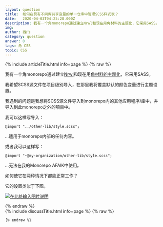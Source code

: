 ```yaml
---
layout: question
title:  如何在具有不同库共享变量的单一仓库中管理SCSS样式表？
date:   2020-04-03T04:25:28.000Z
description: 我有一个角monorepo通过建立Nrwl和现在用角材料的主题化，它采用SASS。我希望SCSS源文件在项目级别导入，在那里我将覆盖默认的颜色变量进行...
img: 
author: 西门
category: question
answer: 0
tags: 角 CSS
topic: CSS
---
```

<div class="article-root">
  <div class="article">
    {% include articleTitle.html info=page %}
    {% raw %}
    <div class="article-content"><p><font style="vertical-align: inherit;"><font style="vertical-align: inherit;">我有一个角monorepo通过建立</font></font><a href="https://nrwl.io/nx" rel="noreferrer"><font style="vertical-align: inherit;"><font style="vertical-align: inherit;">Nrwl</font></font></a><font style="vertical-align: inherit;"><font style="vertical-align: inherit;">和现在用</font></font><a href="https://material.angular.io/guide/theming" rel="noreferrer"><font style="vertical-align: inherit;"><font style="vertical-align: inherit;">角材料的主题化</font></font></a><font style="vertical-align: inherit;"><font style="vertical-align: inherit;">，它采用SASS。</font></font></p>

<p><font style="vertical-align: inherit;"><font style="vertical-align: inherit;">我希望SCSS源文件在项目级别导入，在那里我将覆盖默认的颜色变量进行主题设置。</font></font></p>

<p><font style="vertical-align: inherit;"><font style="vertical-align: inherit;">我遇到的问题是我想将SCSS源文件导入到monorepo内的其他应用程序/库中，并导入到此monorepo之外的项目中。</font></font></p>

<p><font style="vertical-align: inherit;"><font style="vertical-align: inherit;">我可以这样写导入：</font></font></p>

<pre><code>@import "../other-lib/style.scss";
</code></pre>

<p><font style="vertical-align: inherit;"><font style="vertical-align: inherit;">...适用于monorepo内部的任何内容。</font></font></p>

<p><font style="vertical-align: inherit;"><font style="vertical-align: inherit;">或者我可以这样写：</font></font></p>

<pre><code>@import "~@my-organization/other-lib/style.scss";
</code></pre>

<p><font style="vertical-align: inherit;"><font style="vertical-align: inherit;">...无法在我的Monorepo AFAIK中使用。</font></font></p>

<p><font style="vertical-align: inherit;"><font style="vertical-align: inherit;">如何使它在两种情况下都能正常工作？</font></font></p>

<p><font style="vertical-align: inherit;"><font style="vertical-align: inherit;">它的设置类似于下图。</font></font></p>

<p><a href="https://www.samyoc.com//uploads/users/24088/images/thumbnails/1585887801000.jpg" data-src="https://www.samyoc.com//uploads/users/24088/images/1585887801000.jpg" rel="noreferrer"><img src="https://i.stack.imgur.com/RRJ6U.jpg" alt="在此处输入图片说明"></a></p></div>
    {% endraw %}
  </div>

  <div class="discuss-wrapper">
    {% include discussTitle.html info=page %}
    {% raw %}
    
    {% endraw %}
  </div>
<div>
